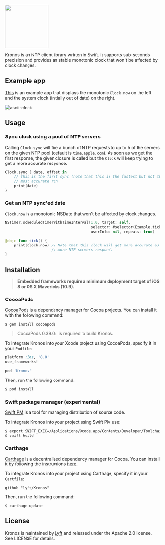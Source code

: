 <img src="https://cloud.githubusercontent.com/assets/232113/15371638/505de80a-1cf1-11e6-9e16-d462e02d9e45.png" height="140" />

Kronos is an NTP client library written in Swift. It supports
sub-seconds precision and provides an stable monotonic clock that won't
be affected by clock changes.

## Example app

[This](https://github.com/lyft/Kronos/blob/master/Example/main.swift) is an
example app that displays the monotonic `Clock.now` on the left and the
system clock (initially out of date) on the right.

![ascii-clock](https://cloud.githubusercontent.com/assets/232113/15371331/c24e8570-1cef-11e6-8598-428a0b5d66f9.gif)

## Usage

### Sync clock using a pool of NTP servers

Calling `Clock.sync` will fire a bunch of NTP requests to up to 5 of the
servers on the given NTP pool (default is `time.apple.com`). As soon as
we get the first response, the given closure is called but the `Clock`
will keep trying to get a more accurate response.

```swift
Clock.sync { date, offset in
    // This is the first sync (note that this is the fastest but not the
    // most accurate run
    print(date)
}
```

### Get an NTP sync'ed date

`Clock.now` is a monotonic NSDate that won't be affected by clock
changes.

```swift
NSTimer.scheduledTimerWithTimeInterval(1.0, target: self,
                                       selector: #selector(Example.tick),
                                       userInfo: nil, repeats: true)

@objc func tick() {
    print(Clock.now) // Note that this clock will get more accurate as
                     // more NTP servers respond.
}
```

## Installation

> **Embedded frameworks require a minimum deployment target of iOS 8 or OS
> X Mavericks (10.9).**

### CocoaPods

[CocoaPods](http://cocoapods.org) is a dependency manager for Cocoa projects.
You can install it with the following command:

```bash
$ gem install cocoapods
```

> CocoaPods 0.39.0+ is required to build Kronos.

To integrate Kronos into your Xcode project using CocoaPods, specify it in
your `Podfile`:

```ruby
platform :ios, '8.0'
use_frameworks!

pod 'Kronos'
```

Then, run the following command:

```bash
$ pod install
```

### Swift package manager (experimental)

[Swift PM](https://github.com/apple/swift-package-manager/) is a tool for
managing distribution of source code.

To integrate Kronos into your project using Swift PM use:

```bash
$ export SWIFT_EXEC=/Applications/Xcode.app/Contents/Developer/Toolchains/XcodeDefault.xctoolchain/usr/bin/swiftc
$ swift build
```

### Carthage

[Carthage](https://github.com/Carthage/Carthage) is a decentralized dependency manager for Cocoa. You can install it by following the instructions [here](https://github.com/Carthage/Carthage#installing-carthage).

To integrate Kronos into your project using Carthage, specify it in your `Cartfile`:

```carthage
github "lyft/Kronos"
```

Then, run the following command:

```bash
$ carthage update
```

## License

Kronos is maintained by [Lyft](https://www.lyft.com/) and released under
the Apache 2.0 license. See LICENSE for details.

